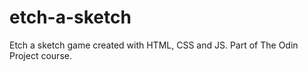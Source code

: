 # etch-a-sketch

Etch a sketch game created with HTML, CSS and JS.
Part of The Odin Project course.
